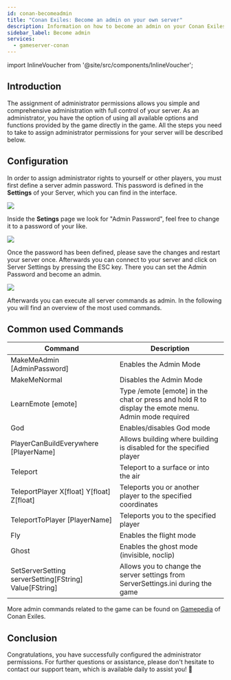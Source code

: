 ```yaml
---
id: conan-becomeadmin
title: "Conan Exiles: Become an admin on your own server"
description: Information on how to become an admin on your Conan Exiles server from ZAP-Hosting - ZAP-Hosting.com documentation
sidebar_label: Become admin
services:
  - gameserver-conan
---
```


import InlineVoucher from '@site/src/components/InlineVoucher';

## Introduction
The assignment of administrator permissions allows you simple and comprehensive administration with full control of your server. As an administrator, you have the option of using all available options and functions provided by the game directly in the game. All the steps you need to take to assign administrator permissions for your server will be described below. 
<InlineVoucher />

## Configuration
In order to assign administrator rights to yourself or other players, you must first define a server admin password. This password is defined in the **Settings** of your Server, which you can find in the interface.


![](https://screensaver01.zap-hosting.com/index.php/s/gpHQXB9tk46RpLL/preview)

Inside the **Setings** page we look for "Admin Password", feel free to change it to a password of your like.


![](https://screensaver01.zap-hosting.com/index.php/s/bKWx4qCj3aj6agA/preview)



Once the password has been defined, please save the changes and restart your server once. Afterwards you can connect to your server and click on Server Settings by pressing the ESC key. There you can set the Admin Password and become an admin.



![](https://screensaver01.zap-hosting.com/index.php/s/giLP794irsw8bjK/preview)



Afterwards you can execute all server commands as admin. In the following you will find an overview of the most used commands.





## Common used Commands

| Command                                                | Description                                                  |
| ------------------------------------------------------ | ------------------------------------------------------------ |
| MakeMeAdmin [AdminPassword]                            | Enables the Admin Mode                                       |
| MakeMeNormal                                           | Disables the Admin Mode                                      |
| LearnEmote [emote]                                     | Type /emote [emote] in the chat or press and hold R to display the emote menu. Admin mode required |
| God                                                    | Enables/disables God mode                                    |
| PlayerCanBuildEverywhere [PlayerName]                  | Allows building where building is disabled for the specified player |
| Teleport                                               | Teleport to a surface or into the air                        |
| TeleportPlayer X[float] Y[float] Z[float]              | Teleports you or another player to the specified coordinates |
| TeleportToPlayer [PlayerName]                          | Teleports you to the specified player                        |
| Fly                                                    | Enables the flight mode                                      |
| Ghost                                                  | Enables the ghost mode (invisible, noclip)                   |
| SetServerSetting serverSetting[FString] Value[FString] | Allows you to change the server settings from ServerSettings.ini during the game |

More admin commands related to the game can be found on [Gamepedia](https://conanexiles.gamepedia.com/Admin_Panel) of Conan Exiles. 


## Conclusion

Congratulations, you have successfully configured the administrator permissions. For further questions or assistance, please don't hesitate to contact our support team, which is available daily to assist you! 🙂

<InlineVoucher />
